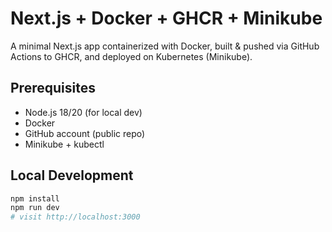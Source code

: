# Next.js + Docker + GHCR + Minikube

A minimal Next.js app containerized with Docker, built & pushed via GitHub Actions to GHCR, and deployed on Kubernetes (Minikube).

## Prerequisites
- Node.js 18/20 (for local dev)
- Docker
- GitHub account (public repo)
- Minikube + kubectl

## Local Development
```bash
npm install
npm run dev
# visit http://localhost:3000
